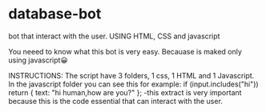 # database-bot
bot that interact with the user. USING HTML, CSS and javascript

You neeed to know what this bot is very easy. Becauase is maked only using javascript😀

INSTRUCTIONS:
The script have 3 folders, 1 css, 1 HTML and 1 Javascript.
In the javascript folder you can see this for example:
if (input.includes("hi")) return { text: "hi human,how are you?" };
-this extract is very important because this is the code essential that can interact with the user.
